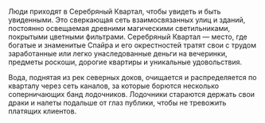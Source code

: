 Люди приходят в Серебряный Квартал, чтобы увидеть и быть увиденными. Это сверкающая сеть взаимосвязанных улиц и зданий, постоянно освещаемая древними магическими светильниками, покрытыми цветными фильтрами. Серебряный Квартал — место, где богатые и знаменитые Спайра и его окрестностей тратят свои с трудом заработанные или легко унаследованные деньги на вечеринки, предметы роскоши, дорогие квартиры и уникальные удовольствия.

Вода, поднятая из рек северных доков, очищается и распределяется по кварталу через сеть каналов, за которые борются несколько соперничающих банд лодочников. Лодочники стараются держать свои драки и налеты подальше от глаз публики, чтобы не тревожить платящих клиентов.